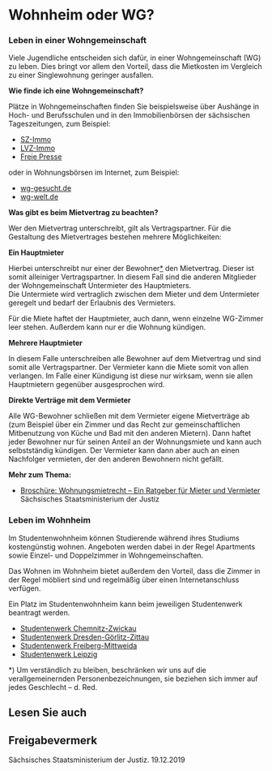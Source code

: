 # Wohnheim oder WG?

### Leben in einer Wohngemeinschaft

Viele Jugendliche entscheiden sich dafür, in einer Wohngemeinschaft (WG) zu leben. Dies bringt vor allem den Vorteil, dass die Mietkosten im Vergleich zu einer Singlewohnung geringer ausfallen.

**Wie finde ich eine Wohngemeinschaft?**

Plätze in Wohngemeinschaften finden Sie beispielsweise über Aushänge in Hoch- und Berufsschulen und in den Immobilienbörsen der sächsischen Tageszeitungen, zum Beispiel:

* [SZ-Immo](https://www.sz-immo.de/ "Immobilienangebote (Sächsische Zeitung)")
* [LVZ-Immo](http://www.lvz-immo.de "Immobilenangebote (Leipziger Zeitung)")
* [Freie Presse](http://immobilien.freiepresse.de/ "Freie Presse: Immobilienangebote")

oder in Wohnungsbörsen im Internet, zum Beispiel:

* [wg-gesucht.de](http://www.wg-gesucht.de/ "WG-Gesucht")
* [wg-welt.de](http://www.wg-welt.de/ "WG-Welt")

**Was gibt es beim Mietvertrag zu beachten?**

Wer den Mietvertrag unterschreibt, gilt als Vertragspartner. Für die Gestaltung des Mietvertrages bestehen mehrere Möglichkeiten:

**Ein Hauptmieter**

Hierbei unterschreibt nur einer der Bewohner[\*](#FuNo) den Mietvertrag. Dieser ist somit alleiniger Vertragspartner. In diesem Fall sind die anderen Mitglieder der Wohngemeinschaft Untermieter des Hauptmieters.  
 Die Untermiete wird vertraglich zwischen dem Mieter und dem Untermieter geregelt und bedarf der Erlaubnis des Vermieters.

Für die Miete haftet der Hauptmieter, auch dann, wenn einzelne WG-Zimmer leer stehen. Außerdem kann nur er die Wohnung kündigen.

**Mehrere Hauptmieter**

In diesem Falle unterschreiben alle Bewohner auf dem Mietvertrag und sind somit alle Vertragspartner. Der Vermieter kann die Miete somit von allen verlangen. Im Falle einer Kündigung ist diese nur wirksam, wenn sie allen Hauptmietern gegenüber ausgesprochen wird.

**Direkte Verträge mit dem Vermieter**

Alle WG-Bewohner schließen mit dem Vermieter eigene Mietverträge ab (zum Beispiel über ein Zimmer und das Recht zur gemeinschaftlichen Mitbenutzung von Küche und Bad mit den anderen Mietern). Dann haftet jeder Bewohner nur für seinen Anteil an der Wohnungsmiete und kann auch selbstständig kündigen. Der Vermieter kann dann aber auch an einen Nachfolger vermieten, der den anderen Bewohnern nicht gefällt.

**Mehr zum Thema:**

* [Broschüre: Wohnungsmietrecht – Ein Ratgeber für Mieter und Vermieter](https://publikationen.sachsen.de/bdb/artikel/41536 "Wohnungsmietrecht - Ein Ratgeber für Mieter und Vermieter (sachsen.de)")  
   Sächsisches Staatsministerium der Justiz

### Leben im Wohnheim

Im Studentenwohnheim können Studierende während ihres Studiums kostengünstig wohnen. Angeboten werden dabei in der Regel Apartments sowie Einzel- und Doppelzimmer in Wohngemeinschaften.

Das Wohnen im Wohnheim bietet außerdem den Vorteil, dass die Zimmer in der Regel möbliert sind und regelmäßig über einen Internetanschluss verfügen.

Ein Platz im Studentenwohnheim kann beim jeweiligen Studentenwerk beantragt werden.

* [Studentenwerk Chemnitz-Zwickau](https://www.swcz.de/ "Seite vom Studentenwerk Chemnitz-Zwickau")
* [Studentenwerk Dresden-Görlitz-Zittau](https://www.studentenwerk-dresden.de/ "Seite vom Studentenwerk Dresden-Görlitz-Zittau")
* [Studentenwerk Freiberg-Mittweida](http://www.studentenwerk-freiberg.de/ "Seite vom Studentenwerk Freiberg-Mittweida")
* [Studentenwerk Leipzig](https://www.studentenwerk-leipzig.de/ "Seite vom Studentenwerk Leipzig")

\*) Um verständlich zu bleiben, beschränken wir uns auf die verallgemeinernden Personenbezeichnungen, sie beziehen sich immer auf jedes Geschlecht – d. Red.

## Lesen Sie auch

## Freigabevermerk

Sächsisches Staatsministerium der Justiz. 19.12.2019
